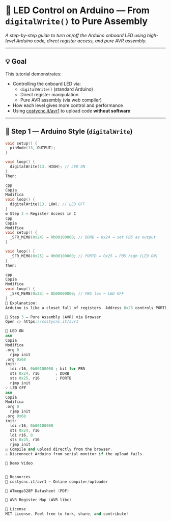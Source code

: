 # 🔧 LED Control on Arduino — From `digitalWrite()` to Pure Assembly  
*A step-by-step guide to turn on/off the Arduino onboard LED using high-level Arduino code, direct register access, and pure AVR assembly.*

---

## 💡 Goal

This tutorial demonstrates:

- Controlling the onboard LED via:
  - `digitalWrite()` (standard Arduino)
  - Direct register manipulation
  - Pure AVR assembly (via web compiler)
- How each level gives more control and performance
- Using [costycnc.it/avr1](https://costycnc.it/avr1) to upload code **without software**

---

## 🚦 Step 1 — Arduino Style (`digitalWrite`)

```cpp
void setup() {
  pinMode(13, OUTPUT);
}

void loop() {
  digitalWrite(13, HIGH); // LED ON
}
Then:

cpp
Copia
Modifica
void loop() {
  digitalWrite(13, LOW); // LED OFF
}
⚙️ Step 2 — Register Access in C
cpp
Copia
Modifica
void setup() {
  _SFR_MEM8(0x24) = 0b00100000; // DDRB = 0x24 → set PB5 as output
}

void loop() {
  _SFR_MEM8(0x25) = 0b00100000; // PORTB = 0x25 → PB5 high (LED ON)
}
Then:

cpp
Copia
Modifica
void loop() {
  _SFR_MEM8(0x25) = 0b00000000; // PB5 low → LED OFF
}
📌 Explanation:
Arduino is like a closet full of registers. Address 0x25 controls PORTB, where bit 5 (PB5) is linked to the onboard LED. Writing 1 turns it on, 0 turns it off.

🧠 Step 3 — Pure Assembly (AVR) via Browser
Open 👉 https://costycnc.it/avr1

🔋 LED ON
asm
Copia
Modifica
.org 0
  rjmp init
.org 0x68
init:
  ldi r16, 0b00100000 ; bit for PB5
  sts 0x24, r16       ; DDRB
  sts 0x25, r16       ; PORTB
  rjmp init
💡 LED OFF
asm
Copia
Modifica
.org 0
  rjmp init
.org 0x68
init:
  ldi r16, 0b00100000
  sts 0x24, r16
  ldi r16, 0
  sts 0x25, r16
  rjmp init
☑️ Compile and upload directly from the browser.
⚠️ Disconnect Arduino from serial monitor if the upload fails.

🎥 Demo Video


📎 Resources
🔗 costycnc.it/avr1 — Online compiler/uploader

📘 ATmega328P Datasheet (PDF)

🧠 AVR Register Map (AVR libc)

📜 License
MIT License. Feel free to fork, share, and contribute!

